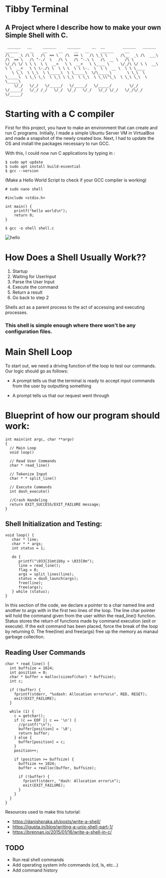 # Tibby Terminal
## A Project where I describe how to make your own Simple Shell with C. 

```
 ______   __     ______     ______     __  __        ______   ______     ______     __    __     __     __   __     ______     __        
/\__  _\ /\ \   /\  == \   /\  == \   /\ \_\ \      /\__  _\ /\  ___\   /\  == \   /\ "-./  \   /\ \   /\ "-.\ \   /\  __ \   /\ \       
\/_/\ \/ \ \ \  \ \  __<   \ \  __<   \ \____ \     \/_/\ \/ \ \  __\   \ \  __<   \ \ \-./\ \  \ \ \  \ \ \-.  \  \ \  __ \  \ \ \____  
   \ \_\  \ \_\  \ \_____\  \ \_____\  \/\_____\       \ \_\  \ \_____\  \ \_\ \_\  \ \_\ \ \_\  \ \_\  \ \_\\"\_\  \ \_\ \_\  \ \_____\ 
    \/_/   \/_/   \/_____/   \/_____/   \/_____/        \/_/   \/_____/   \/_/ /_/   \/_/  \/_/   \/_/   \/_/ \/_/   \/_/\/_/   \/_____/ 
```                                                                                                                                    

# Starting with a C compiler
First for this project, you have to make an environment that can create and run C programs.
Initially, I made a simple Ubuntu Server VM in VirtualBox and made a snapshot of the newly created box.
Next, I had to update the OS and install the packages necessary to run GCC.

With this, I could now run C applications by typing in :

```
$ sudo apt update
$ sudo apt install build-essential
$ gcc --version
```
(Make a Hello World Script to check if your GCC compiler is working)

```
# sudo nano shell

#include <stdio.h>

int main() {
    printf("hello world\n");
    return 0;
}
```

```
$ gcc -o shell shell.c
```
![hello](https://github.com/user-attachments/assets/15256d8c-3ea8-453e-99d1-d35212170ceb)

# How Does a Shell Usually Work??
1. Startup
4. Waiting for UserInput
5. Parse the User Input
6. Execute the command
7. Return a result
8. Go back to step 2

Shells act as a parent process to the act of accessing and executing processes. 

### This shell is simple enough where there won't be any configuration files. 

# Main Shell Loop
To start out, we need a driving function of the loop to test our commands. Our logic should go as follows: 

- A prompt tells us that the terminal is ready to accept input commands from the user by outputting 
something

- A prompt tells us that our request went through 
# Blueprint of how our program should work: 
```
int main(int argc, char **argv)
{
  // Main Loop
  void loop()

  // Read User Commands 
  char * read_line()

  // Tokenize Input
  char * * split_line()

  // Execute Commands
  int dash_execute()

  //Crash Handeling
  return EXIT_SUCCESS/EXIT_FAILURE message;
} 

```
## Shell Initialization and Testing:  

```
void loop() {
   char * line;
   char * * args;
   int status = 1;

   do {
      printf("\033[31mtibby > \033[0m");
      line = read_line();
      flag = 0;
      args = split_lines(line);
      status = dash_launch(args);
      free(line);
      free(args);
   } while (status);
}
```
In this section of the code, we declare a pointer to a char named line and another to args with in the first two lines of the loop. The line char
pointer will hold the command given from the user within the read_line() function. Status stores the return of functions made by command execution (exit or execute).
If the exit command has been placed, force the break of the loop by returning 0. The free(line) and free(args) free up the memory as manaul garbage collection.

## Reading User Commands
```
char * read_line() {
  int buffsize = 1024;
  int position = 0;
  char * buffer = malloc(sizeof(char) * buffsize);
  int c;

  if (!buffer) {
    fprintf(stderr, "%sdash: Allocation error%s\n", RED, RESET);
    exit(EXIT_FAILURE);
  }

  while (1) {
    c = getchar();
    if (c == EOF || c == '\n') {
      //printf("\n");
      buffer[position] = '\0';
      return buffer;
    } else {
      buffer[position] = c;
    }
    position++;

    if (position >= buffsize) {
      buffsize += 1024;
      buffer = realloc(buffer, buffsize);

      if (!buffer) {
        fprintf(stderr, "dash: Allocation error\n");
        exit(EXIT_FAILURE);
      }
    }
  }
}
```


Resources used to make this tutorial: 
- https://danishpraka.sh/posts/write-a-shell/
-  https://igupta.in/blog/writing-a-unix-shell-part-1/
-  https://brennan.io/2015/01/16/write-a-shell-in-c/

## TODO
- Run real shell commands
- Add operating system info commands (cd, ls, etc...)
- Add command history


